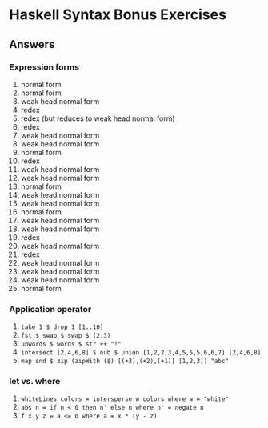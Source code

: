 # Haskell Syntax Bonus Exercises

## Answers

### Expression forms

1. normal form
2. normal form
3. weak head normal form
4. redex
5. redex (but reduces to weak head normal form)
6. redex
7. weak head normal form
8. weak head normal form
9. normal form
10. redex
11. weak head normal form
12. weak head normal form
13. normal form
14. weak head normal form
15. weak head normal form
16. normal form
17. weak head normal form
18. weak head normal form
19. redex
20. weak head normal form
21. redex
22. weak head normal form
23. weak head normal form
24. weak head normal form
25. normal form

### Application operator

1. `take 1 $ drop 1 [1..10]`
2. `fst $ swap $ swap $ (2,3)`
3. `unwords $ words $ str ++ "!"`
4. `intersect [2,4,6,8] $ nub $ union [1,2,2,3,4,5,5,5,6,6,7] [2,4,6,8]`
5. `map snd $ zip (zipWith ($) [(+3),(+2),(+1)] [1,2,3]) "abc"`

### let vs. where

1. `whiteLines colors = intersperse w colors
      where w = "white"`
2. `abs n = if n < 0 then n' else n
      where n' = negate n`
3. `f x y z = a <= 0
      where a = x * (y - z)`
